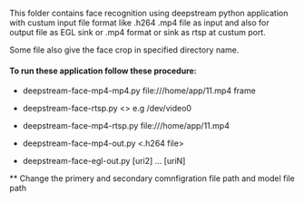 This folder contains face recognition using deepstream python application with custum input file format like .h264 .mp4 file as input and also for output file as EGL sink or .mp4 format or sink as rtsp at custum port.

Some file also give the face crop in specified directory name.

#### To run these application follow these procedure:

* deepstream-face-mp4-mp4.py file:///home/app/11.mp4 frame

* deepstream-face-rtsp.py   <<v4l2-device-path>> e.g /dev/video0 

* deepstream-face-mp4-rtsp.py file:///home/app/11.mp4   <face crop file name>

* deepstream-face-mp4-out.py <.h264 file> <face crop file name>

* deepstream-face-egl-out.py  <uri1> [uri2] ... [uriN] <folder to save frames>



** Change the primery and secondary comnfigration file path and model file path
